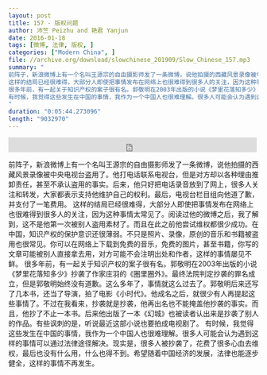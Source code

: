 ```yaml
---
layout: post
title: 157 - 版权问题
author: 沛竺 Peizhu and 艳君 Yanjun
date: 2016-01-18
tags: [微博, 法律, 版权, ]
categories: ["Modern China", ]
file: //archive.org/download/slowchinese_201909/Slow_Chinese_157.mp3
summary: "
前阵子，新浪微博上有一个名叫王源宗的自由摄影师发了一条微博，说他拍摄的西藏风景录像被中央电视台盗用了。他打电话联系电视台，但是对方却以各种理由推卸责任，甚至不承认盗用的事实。后来，他只好把电话录音放到了网上，很多人关注和转发，大家都表示支持他维护自己的权利。最后，电视台栏目组向他道了歉，并支付了一笔费用。
这样的结局已经很难得，大部分人即使把事情发布在网络上也很难得到很多人的关注，因为这种事情太常见了。阅读过他的微博之后，我了解到，这不是他第一次被别人盗用素材了。而且在此之前他尝试维权都很少成功。在中国，知识产权的保护意识还很薄弱。不只是照片、录像，原创的音乐和书籍被盗用也很常见。你可以在网络上下载到免费的音乐，免费的图片，甚至书籍，你写的文章可能被别人直接拿去用，对方可能不会注明出处和作者，这样的事情屡见不鲜。
很多年前，有一起关于知识产权的案子很有名。郭敬明在2003年出版的小说《梦里花落知多少》抄袭了作家庄羽的《圈里圈外》。最终法院判定抄袭的罪名成立，但是郭敬明始终没有道歉。这么多年了，事情就这么过去了。郭敬明后来还写了几本书，还当了导演，拍了电影《小时代》。他成名之后，就很少有人再提起这些事情了。不过在我看来，抄袭就是抄袭，他再出名也不能掩盖他抄袭的事实。而且，他抄了不止一本书。后来他出版了一本《幻城》也被读者认出来是抄袭了别人的作品。有些讽刺的是，听说最近这部小说也要拍成电视剧了。
有时候，我觉得这些发生在中国的事情，我作为一个中国人也很难理解。很多人可能会认为遇到这样的事情可以通过法律途径解决。现实是，很多人被抄袭了，花费了很多心血去维权，最后也没有什么用，什么也得不到。希望随着中国经济的发展，法律也能逐步健全，这样的事情不再发生。
"
duration: "0:05:44.273096"
length: "9032970"
---
```


<iframe src="https://archive.org/embed/slowchinese_201909/Slow_Chinese_157.mp3" width="500" height="30" frameborder="0" webkitallowfullscreen="true" mozallowfullscreen="true" allowfullscreen></iframe>

前阵子，新浪微博上有一个名叫王源宗的自由摄影师发了一条微博，说他拍摄的西藏风景录像被中央电视台盗用了。他打电话联系电视台，但是对方却以各种理由推卸责任，甚至不承认盗用的事实。后来，他只好把电话录音放到了网上，很多人关注和转发，大家都表示支持他维护自己的权利。最后，电视台栏目组向他道了歉，并支付了一笔费用。
这样的结局已经很难得，大部分人即使把事情发布在网络上也很难得到很多人的关注，因为这种事情太常见了。阅读过他的微博之后，我了解到，这不是他第一次被别人盗用素材了。而且在此之前他尝试维权都很少成功。在中国，知识产权的保护意识还很薄弱。不只是照片、录像，原创的音乐和书籍被盗用也很常见。你可以在网络上下载到免费的音乐，免费的图片，甚至书籍，你写的文章可能被别人直接拿去用，对方可能不会注明出处和作者，这样的事情屡见不鲜。
很多年前，有一起关于知识产权的案子很有名。郭敬明在2003年出版的小说《梦里花落知多少》抄袭了作家庄羽的《圈里圈外》。最终法院判定抄袭的罪名成立，但是郭敬明始终没有道歉。这么多年了，事情就这么过去了。郭敬明后来还写了几本书，还当了导演，拍了电影《小时代》。他成名之后，就很少有人再提起这些事情了。不过在我看来，抄袭就是抄袭，他再出名也不能掩盖他抄袭的事实。而且，他抄了不止一本书。后来他出版了一本《幻城》也被读者认出来是抄袭了别人的作品。有些讽刺的是，听说最近这部小说也要拍成电视剧了。
有时候，我觉得这些发生在中国的事情，我作为一个中国人也很难理解。很多人可能会认为遇到这样的事情可以通过法律途径解决。现实是，很多人被抄袭了，花费了很多心血去维权，最后也没有什么用，什么也得不到。希望随着中国经济的发展，法律也能逐步健全，这样的事情不再发生。
